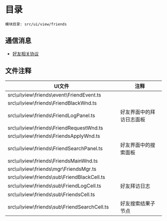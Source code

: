 <style>
table th:first-of-type {
    width: 300pt;
}
table th:nth-of-type(2) {
    width: 300pt;
}
</style>

# 目录
    模块目录: src/ui/view/friends

## 通信消息
- [好友相关协议](msg/msg/Friend.md)

## 文件注释
| UI文件 | 注释 |
|-----|-----|
|  src\ui\view\friends\event\FriendEvent.ts |    |
|  src\ui\view\friends\FriendBlackWnd.ts |  |
|  src\ui\view\friends\FriendLogPanel.ts |    好友界面中的拜访日志面板     |
|  src\ui\view\friends\FriendRequestWnd.ts |   |
|  src\ui\view\friends\FriendsApplyWnd.ts |   |
|  src\ui\view\friends\FriendSearchPanel.ts |    好友界面中的搜索面板     |
|  src\ui\view\friends\FriendsMainWnd.ts |   |
|  src\ui\view\friends\mgr\FriendsMgr.ts |  |
|  src\ui\view\friends\sub\FriendBlackCell.ts |    |
|  src\ui\view\friends\sub\FriendLogCell.ts |    好友拜访日志     |
|  src\ui\view\friends\sub\FriendsCell.ts |   |
|  src\ui\view\friends\sub\FriendSearchCell.ts |    好友搜索结果子节点     |